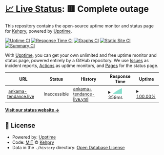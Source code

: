 # [📈 Live Status](https://Kehpry.github.io/phishcheck): <!--live status--> **🟥 Complete outage**

This repository contains the open-source uptime monitor and status page for [Kehpry](https://Kehpry.github.io/phishcheck), powered by [Upptime](https://github.com/upptime/upptime).

[![Uptime CI](https://github.com/Kehpry/phishcheck/workflows/Uptime%20CI/badge.svg)](https://github.com/Kehpry/phishcheck/actions?query=workflow%3A%22Uptime+CI%22)
[![Response Time CI](https://github.com/Kehpry/phishcheck/workflows/Response%20Time%20CI/badge.svg)](https://github.com/Kehpry/phishcheck/actions?query=workflow%3A%22Response+Time+CI%22)
[![Graphs CI](https://github.com/Kehpry/phishcheck/workflows/Graphs%20CI/badge.svg)](https://github.com/Kehpry/phishcheck/actions?query=workflow%3A%22Graphs+CI%22)
[![Static Site CI](https://github.com/Kehpry/phishcheck/workflows/Static%20Site%20CI/badge.svg)](https://github.com/Kehpry/phishcheck/actions?query=workflow%3A%22Static+Site+CI%22)
[![Summary CI](https://github.com/Kehpry/phishcheck/workflows/Summary%20CI/badge.svg)](https://github.com/Kehpry/phishcheck/actions?query=workflow%3A%22Summary+CI%22)

With [Upptime](https://upptime.js.org), you can get your own unlimited and free uptime monitor and status page, powered entirely by a GitHub repository. We use [Issues](https://github.com/Kehpry/phishcheck/issues) as incident reports, [Actions](https://github.com/Kehpry/phishcheck/actions) as uptime monitors, and [Pages](https://Kehpry.github.io/phishcheck) for the status page.

<!--start: status pages-->
<!-- This summary is generated by Upptime (https://github.com/upptime/upptime) -->
<!-- Do not edit this manually, your changes will be overwritten -->
<!-- prettier-ignore -->
| URL | Status | History | Response Time | Uptime |
| --- | ------ | ------- | ------------- | ------ |
| <img alt="" src="https://favicons.githubusercontent.com/ankama-tendance.live" height="13"> [ankama-tendance.live](https://ankama-tendance.live/) | Inaccessible | [ankama-tendance-live.yml](https://github.com/Kehpry/phishcheck/commits/HEAD/history/ankama-tendance-live.yml) | <details><summary><img alt="Response time graph" src="./graphs/ankama-tendance-live/response-time-week.png" height="20"> 359ms</summary><br><a href="https://phishcheck.dofhelp.fr/history/ankama-tendance-live"><img alt="Response time 359" src="https://img.shields.io/endpoint?url=https%3A%2F%2Fraw.githubusercontent.com%2FKehpry%2Fphishcheck%2FHEAD%2Fapi%2Fankama-tendance-live%2Fresponse-time.json"></a><br><a href="https://phishcheck.dofhelp.fr/history/ankama-tendance-live"><img alt="24-hour response time 454" src="https://img.shields.io/endpoint?url=https%3A%2F%2Fraw.githubusercontent.com%2FKehpry%2Fphishcheck%2FHEAD%2Fapi%2Fankama-tendance-live%2Fresponse-time-day.json"></a><br><a href="https://phishcheck.dofhelp.fr/history/ankama-tendance-live"><img alt="7-day response time 359" src="https://img.shields.io/endpoint?url=https%3A%2F%2Fraw.githubusercontent.com%2FKehpry%2Fphishcheck%2FHEAD%2Fapi%2Fankama-tendance-live%2Fresponse-time-week.json"></a><br><a href="https://phishcheck.dofhelp.fr/history/ankama-tendance-live"><img alt="30-day response time 359" src="https://img.shields.io/endpoint?url=https%3A%2F%2Fraw.githubusercontent.com%2FKehpry%2Fphishcheck%2FHEAD%2Fapi%2Fankama-tendance-live%2Fresponse-time-month.json"></a><br><a href="https://phishcheck.dofhelp.fr/history/ankama-tendance-live"><img alt="1-year response time 359" src="https://img.shields.io/endpoint?url=https%3A%2F%2Fraw.githubusercontent.com%2FKehpry%2Fphishcheck%2FHEAD%2Fapi%2Fankama-tendance-live%2Fresponse-time-year.json"></a></details> | <details><summary><a href="https://phishcheck.dofhelp.fr/history/ankama-tendance-live">100.00%</a></summary><a href="https://phishcheck.dofhelp.fr/history/ankama-tendance-live"><img alt="All-time uptime 100.00%" src="https://img.shields.io/endpoint?url=https%3A%2F%2Fraw.githubusercontent.com%2FKehpry%2Fphishcheck%2FHEAD%2Fapi%2Fankama-tendance-live%2Fuptime.json"></a><br><a href="https://phishcheck.dofhelp.fr/history/ankama-tendance-live"><img alt="24-hour uptime 100.00%" src="https://img.shields.io/endpoint?url=https%3A%2F%2Fraw.githubusercontent.com%2FKehpry%2Fphishcheck%2FHEAD%2Fapi%2Fankama-tendance-live%2Fuptime-day.json"></a><br><a href="https://phishcheck.dofhelp.fr/history/ankama-tendance-live"><img alt="7-day uptime 100.00%" src="https://img.shields.io/endpoint?url=https%3A%2F%2Fraw.githubusercontent.com%2FKehpry%2Fphishcheck%2FHEAD%2Fapi%2Fankama-tendance-live%2Fuptime-week.json"></a><br><a href="https://phishcheck.dofhelp.fr/history/ankama-tendance-live"><img alt="30-day uptime 100.00%" src="https://img.shields.io/endpoint?url=https%3A%2F%2Fraw.githubusercontent.com%2FKehpry%2Fphishcheck%2FHEAD%2Fapi%2Fankama-tendance-live%2Fuptime-month.json"></a><br><a href="https://phishcheck.dofhelp.fr/history/ankama-tendance-live"><img alt="1-year uptime 100.00%" src="https://img.shields.io/endpoint?url=https%3A%2F%2Fraw.githubusercontent.com%2FKehpry%2Fphishcheck%2FHEAD%2Fapi%2Fankama-tendance-live%2Fuptime-year.json"></a></details>

<!--end: status pages-->

[**Visit our status website →**](https://Kehpry.github.io/phishcheck)

## 📄 License

- Powered by: [Upptime](https://github.com/upptime/upptime)
- Code: [MIT](./LICENSE) © [Kehpry](https://Kehpry.github.io/phishcheck)
- Data in the `./history` directory: [Open Database License](https://opendatacommons.org/licenses/odbl/1-0/)

